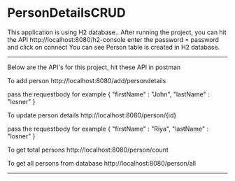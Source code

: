 # PersonDetailsCRUD
This application is using H2 database..
After running the project, you can hit the API
http://localhost:8080/h2-console
enter the password = password and click on connect
You can see Person table is created in H2 database.
***************************************************
Below are the API's for this project, hit these API 
in postman 

To add person
http://localhost:8080/add/persondetails

pass the requestbody for example
{
   "firstName" : "John",
   "lastName" : "losner" 
}

To update person details
http://localhost:8080/person/{id}

pass the requestbody for example
{
   "firstName" : "Riya",
   "lastName" : "losner" 
}

To get total persons
http://localhost:8080/person/count

To get all persons from database
http://localhost:8080/person/all
********************************************************




